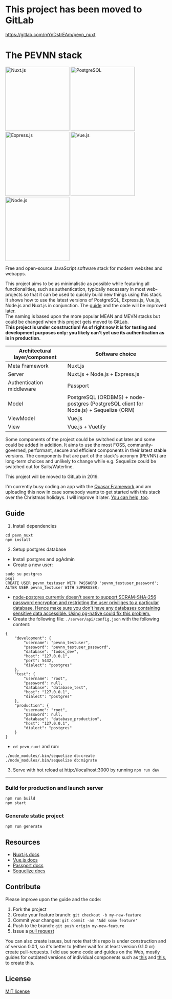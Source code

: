 # This project has been moved to GitLab
https://gitlab.com/mYnDstrEAm/pevn_nuxt

# The PEVNN stack

<img src="https://camo.githubusercontent.com/4aa5532ee9baf623c95b901372002dfa4e97ff01/687474703a2f2f696d6775722e636f6d2f56344c746f49492e706e67" alt="Nuxt.js" width="200"/>
<img src="https://wiki.postgresql.org/images/3/30/PostgreSQL_logo.3colors.120x120.png" alt="PostgreSQL" width="200"/>
<img src="https://camo.githubusercontent.com/fc61dcbdb7a6e49d3adecc12194b24ab20dfa25b/68747470733a2f2f692e636c6f756475702e636f6d2f7a6659366c4c376546612d3330303078333030302e706e67" alt="Express.js" width="200"/>
<img src="https://upload.wikimedia.org/wikipedia/commons/thumb/5/53/Vue.js_Logo.svg/480px-Vue.js_Logo.svg.png" alt="Vue.js" width="200"/>
<img src="https://upload.wikimedia.org/wikipedia/commons/thumb/d/d9/Node.js_logo.svg/320px-Node.js_logo.svg.png" alt="Node.js" width="200"/>

Free and open-source JavaScript software stack for modern websites and webapps.

This project aims to be as minimalistic as possible while featuring all functionalities, such as authentication, typically necessary in most web-projects so that it can be used to quickly build new things using this stack.  
It shows how to use the latest versions of PostgreSQL, Express.js, Vue.js, Node.js and Nuxt.js in conjunction. The [guide](#Guide) and the code will be improved later.  
The naming is based upon the more popular MEAN and MEVN stacks but could be changed when this project gets moved to GitLab.  
<b>This project is under construction! As of right now it is for testing and development purposes only: you likely can't yet use its authentication as is in production.</b>

| Architectural layer/component | Software choice                                                                       |
| ----------------------------- | ------------------------------------------------------------------------------------- |
| Meta Framework                | Nuxt.js                                                                               |
| Server                        | Nuxt.js + Node.js + Express.js                                                        |
| Authentication middleware     | Passport                                                                              |
| Model                         | PostgreSQL (ORDBMS) + node-postgres (PostgreSQL client for Node.js) + Sequelize (ORM) |
| ViewModel                     | Vue.js                                                                                |
| View                          | Vue.js + Vuetify                                                                      |

Some components of the project could be switched out later and some could be added in addition. It aims to use the most FOSS, community-governed, performant, secure and efficient components in their latest stable versions. The components that are part of the stack's acronym (PEVNN) are long-term choices and unlikely to change while e.g. Sequelize could be switched out for Sails/Waterline.

This project will be moved to GitLab in 2019.

I'm currently busy coding an app with the [Quasar Framework](https://quasar-framework.org/) and am uploading this now in case somebody wants to get started with this stack over the Christmas holidays. I will improve it later. [You can help, too](#Contribute).

## Guide

1. Install dependencies

```
cd pevn_nuxt
npm install
```

2. Setup postgres database

- Install postgres and pgAdmin
- Create a new user:

```
sudo su postgres
psql
CREATE USER pevnn_testuser WITH PASSWORD 'pevnn_testuser_password';
ALTER USER pevnn_testuser WITH SUPERUSER;
```

- [node-postgres currently doesn't seem to support SCRAM-SHA-256 password encryption and restricting the user priviliges to a particular database. Hence make sure you don't have any databases containing sensitive data accessible. Using pg-native could fix this problem.](https://github.com/brianc/node-postgres/issues/1508)
- Create the following file: `./server/api/config.json` with the following content:

```
{
    "development": {
        "username": "pevnn_testuser",
        "password": "pevnn_testuser_password",
        "database": "todos_dev",
        "host": "127.0.0.1",
        "port": 5432,
        "dialect": "postgres"
    },
    "test": {
        "username": "root",
        "password": null,
        "database": "database_test",
        "host": "127.0.0.1",
        "dialect": "postgres"
    },
    "production": {
        "username": "root",
        "password": null,
        "database": "database_production",
        "host": "127.0.0.1",
        "dialect": "postgres"
    }
}
```

- `cd pevn_nuxt` and run:

```
./node_modules/.bin/sequelize db:create
./node_modules/.bin/sequelize db:migrate
```

3. Serve with hot reload at http://localhost:3000 by running `npm run dev`

---

### Build for production and launch server

```
npm run build
npm start
```

### Generate static project

```
npm run generate
```

## Resources

- [Nuxt.js docs](https://nuxtjs.org)
- [Vue.js docs](https://vuejs.org/v2/guide/)
- [Passport docs](http://www.passportjs.org/docs/)
- [Sequelize docs](http://docs.sequelizejs.com/manual/)

## Contribute

Please improve upon the guide and the code:

1. Fork the project
2. Create your feature branch: `git checkout -b my-new-feature`
3. Commit your changes: `git commit -am 'Add some feature'`
4. Push to the branch: `git push origin my-new-feature`
5. Issue a [pull request](https://help.github.com/articles/using-pull-requests)

You can also create issues, but note that this repo is under construction and of version 0.0.1, so it's better to (either wait for at least version 0.1.0 or) create pull-requests. I did use some code and guides on the Web, mostly guides for outdated versions of individual components such as [this](https://scotch.io/tutorials/getting-started-with-node-express-and-postgres-using-sequelize) and [this](https://github.com/goleh/nuxt-passport-auth), to create this.

## License

[MIT license](https://opensource.org/licenses/MIT)
